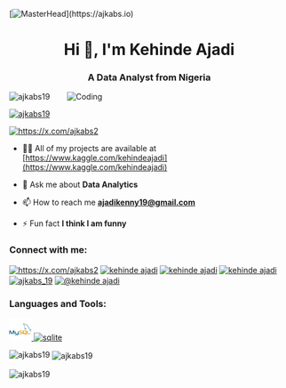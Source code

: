 [![MasterHead](https://1.bp.blogspot.com/-7A4WynwLsM/[ANd9GcS65xcmPRSmzg18Pl_tdr3wUo-DryL7qnx0Lh1g0M2l5CCOKgm9&s](https://encrypted-tbn0.gstatic.com/images?q=tbn:ANd9GcRPtzCeC7r6zb_z9oIf_HSLlEaVj8FJPPUjJkIvPkEeasyKK24&s))](https://ajkabs.io) 
<h1 align="center">Hi 👋, I'm Kehinde Ajadi</h1>
<h3 align="center">A Data Analyst from Nigeria</h3>
<img align="right" alt="Coding" width="400" src="https://encrypted-tbn0.gstatic.com/images?q=tbn:ANd9GcQGjTvpi5doH-aq74nCpoZngBgM_H2gcT0aI9611ZZsBzuAJidG&s">

<p align="left"> <img src="https://komarev.com/ghpvc/?username=ajkabs19&label=Profile%20views&color=0e75b6&style=flat" alt="ajkabs19" /> </p>

<p align="left"> <a href="https://github.com/ryo-ma/github-profile-trophy"><img src="https://github-profile-trophy.vercel.app/?username=ajkabs19" alt="ajkabs19" /></a> </p>

<p align="left"> <a href="https://twitter.com/https://x.com/ajkabs2" target="blank"><img src="https://img.shields.io/twitter/follow/https://x.com/ajkabs2?logo=twitter&style=for-the-badge" alt="https://x.com/ajkabs2" /></a> </p>

- 👨‍💻 All of my projects are available at [https://www.kaggle.com/kehindeajadi](https://www.kaggle.com/kehindeajadi)

- 💬 Ask me about **Data Analytics**

- 📫 How to reach me **ajadikenny19@gmail.com**

- ⚡ Fun fact **I think I am funny**

<h3 align="left">Connect with me:</h3>
<p align="left">
<a href="https://twitter.com/https://x.com/ajkabs2" target="blank"><img align="center" src="https://raw.githubusercontent.com/rahuldkjain/github-profile-readme-generator/master/src/images/icons/Social/twitter.svg" alt="https://x.com/ajkabs2" height="30" width="40" /></a>
<a href="https://linkedin.com/in/kehinde ajadi" target="blank"><img align="center" src="https://raw.githubusercontent.com/rahuldkjain/github-profile-readme-generator/master/src/images/icons/Social/linked-in-alt.svg" alt="kehinde ajadi" height="30" width="40" /></a>
<a href="https://kaggle.com/kehinde ajadi" target="blank"><img align="center" src="https://raw.githubusercontent.com/rahuldkjain/github-profile-readme-generator/master/src/images/icons/Social/kaggle.svg" alt="kehinde ajadi" height="30" width="40" /></a>
<a href="https://fb.com/kehinde ajadi" target="blank"><img align="center" src="https://raw.githubusercontent.com/rahuldkjain/github-profile-readme-generator/master/src/images/icons/Social/facebook.svg" alt="kehinde ajadi" height="30" width="40" /></a>
<a href="https://instagram.com/ajkabs_19" target="blank"><img align="center" src="https://raw.githubusercontent.com/rahuldkjain/github-profile-readme-generator/master/src/images/icons/Social/instagram.svg" alt="ajkabs_19" height="30" width="40" /></a>
<a href="https://medium.com/@kehinde ajadi" target="blank"><img align="center" src="https://raw.githubusercontent.com/rahuldkjain/github-profile-readme-generator/master/src/images/icons/Social/medium.svg" alt="@kehinde ajadi" height="30" width="40" /></a>
</p>

<h3 align="left">Languages and Tools:</h3>
<p align="left"> <a href="https://www.mysql.com/" target="_blank" rel="noreferrer"> <img src="https://raw.githubusercontent.com/devicons/devicon/master/icons/mysql/mysql-original-wordmark.svg" alt="mysql" width="40" height="40"/> </a> <a href="https://www.sqlite.org/" target="_blank" rel="noreferrer"> <img src="https://www.vectorlogo.zone/logos/sqlite/sqlite-icon.svg" alt="sqlite" width="40" height="40"/> </a> </p>

<p><img align="left" src="https://github-readme-stats.vercel.app/api/top-langs?username=ajkabs19&show_icons=true&locale=en&layout=compact" alt="ajkabs19" /></p>

<p>&nbsp;<img align="center" src="https://github-readme-stats.vercel.app/api?username=ajkabs19&show_icons=true&locale=en" alt="ajkabs19" /></p>

<p><img align="center" src="https://github-readme-streak-stats.herokuapp.com/?user=ajkabs19&" alt="ajkabs19" /></p>
